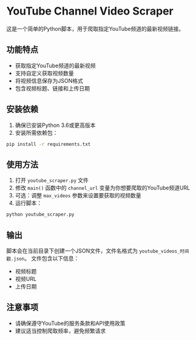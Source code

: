 # YouTube Channel Video Scraper

这是一个简单的Python脚本，用于爬取指定YouTube频道的最新视频链接。

## 功能特点

- 获取指定YouTube频道的最新视频
- 支持自定义获取视频数量
- 将视频信息保存为JSON格式
- 包含视频标题、链接和上传日期

## 安装依赖

1. 确保已安装Python 3.6或更高版本
2. 安装所需依赖包：

```bash
pip install -r requirements.txt
```

## 使用方法

1. 打开 `youtube_scraper.py` 文件
2. 修改 `main()` 函数中的 `channel_url` 变量为你想要爬取的YouTube频道URL
3. 可选：调整 `max_videos` 参数来设置要获取的视频数量
4. 运行脚本：

```bash
python youtube_scraper.py
```

## 输出

脚本会在当前目录下创建一个JSON文件，文件名格式为 `youtube_videos_时间戳.json`。
文件包含以下信息：
- 视频标题
- 视频URL
- 上传日期

## 注意事项

- 请确保遵守YouTube的服务条款和API使用政策
- 建议适当控制爬取频率，避免频繁请求
